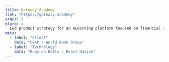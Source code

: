 ```yaml
---
title: Gateway Academy
link: "https://gateway.academy"
order: 5
blurb: >
  Led product strategy for an eLearning platform focused on financial inclusion
meta:
  - label: "Client"
    data: "CGAP / World Bank Group"
  - label: "Technology"
    data: "Ruby on Rails / React Native"
---
```

